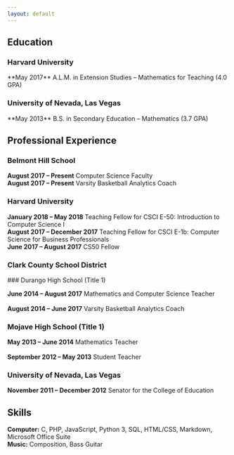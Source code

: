 ```yaml
---
layout: default
---
```


<h2 class="ressec"> Education </h2>

<h3 class="resloc"> Harvard University </h3>
**May 2017** A.L.M. in Extension Studies – Mathematics for Teaching (4.0 GPA)

<h3 class="resloc"> University of Nevada, Las Vegas  </h3>                       
**May 2013** B.S. in Secondary Education – Mathematics (3.7 GPA)            

<h2 class="ressec"> Professional Experience </h2>

<h3 class="resloc"> Belmont Hill School </h3>

**August 2017 – Present** Computer Science Faculty<br>
**August 2017 – Present** Varsity Basketball Analytics Coach  

<h3 class="resloc"> Harvard University </h3>

**January 2018 – May 2018** Teaching Fellow for CSCI E-50: Introduction to Computer Science I <br>
**August 2017 – December 2017** Teaching Fellow for CSCI E-1b: Computer Science for Business Professionals<br>
**June 2017 – August 2017** CS50 Fellow  

<h3 class="resloc"> Clark County School District </h3>
### Durango High School (Title 1)

**June 2014 – August 2017** Mathematics and Computer Science Teacher<br>      
**August 2014 – June 2017** Varsity Basketball Analytics Coach    

### Mojave High School (Title 1)

**May 2013 – June 2014** Mathematics Teacher<br>          
**September 2012 – May 2013** Student Teacher   

<h3 class="resloc"> University of Nevada, Las Vegas </h3>

**November 2011 – December 2012** Senator for the College of Education   

<h2 class="ressec"> Skills </h2>

**Computer:** C, PHP, JavaScript, Python 3, SQL, HTML/CSS, Markdown, Microsoft Office Suite <br>
**Music:** Composition, Bass Guitar
